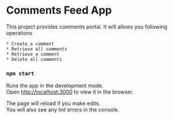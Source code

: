# Comments Feed App

This project provides comments portal. It will allows you following operations
``` 
* Create a comment
* Retrieve all comments
* Retrieve a comment
* Delete all comments
```

### `npm start`

Runs the app in the development mode.\
Open [http://localhost:3000](http://localhost:3000) to view it in the browser.

The page will reload if you make edits.\
You will also see any lint errors in the console.
